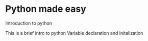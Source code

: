 # Python made easy
Introduction to python

This is a brief intro to python
Variable declaration and initalization

